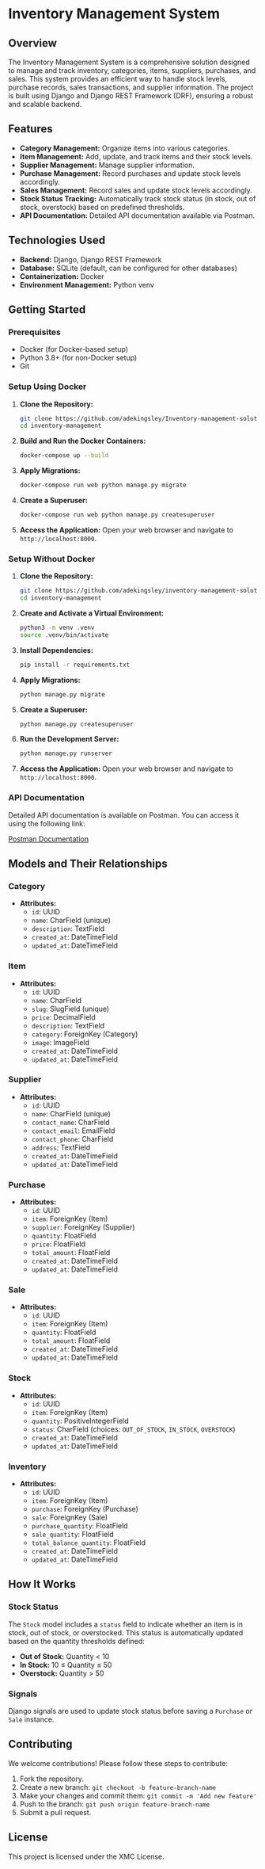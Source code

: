 ﻿# Inventory Management System

## Overview

The Inventory Management System is a comprehensive solution designed to manage and track inventory, categories, items, suppliers, purchases, and sales. This system provides an efficient way to handle stock levels, purchase records, sales transactions, and supplier information. The project is built using Django and Django REST Framework (DRF), ensuring a robust and scalable backend.

## Features

- **Category Management:** Organize items into various categories.
- **Item Management:** Add, update, and track items and their stock levels.
- **Supplier Management:** Manage supplier information.
- **Purchase Management:** Record purchases and update stock levels accordingly.
- **Sales Management:** Record sales and update stock levels accordingly.
- **Stock Status Tracking:** Automatically track stock status (in stock, out of stock, overstock) based on predefined thresholds.
- **API Documentation:** Detailed API documentation available via Postman.

## Technologies Used

- **Backend:** Django, Django REST Framework
- **Database:** SQLite (default, can be configured for other databases)
- **Containerization:** Docker
- **Environment Management:** Python venv

## Getting Started

### Prerequisites

- Docker (for Docker-based setup)
- Python 3.8+ (for non-Docker setup)
- Git

### Setup Using Docker

1. **Clone the Repository:**

   ```sh
   git clone https://github.com/adekingsley/Inventory-management-solution.git
   cd inventory-management
   ```

2. **Build and Run the Docker Containers:**

   ```sh
   docker-compose up --build
   ```

3. **Apply Migrations:**

   ```sh
   docker-compose run web python manage.py migrate
   ```

4. **Create a Superuser:**

   ```sh
   docker-compose run web python manage.py createsuperuser
   ```

5. **Access the Application:**
   Open your web browser and navigate to `http://localhost:8000`.

### Setup Without Docker

1. **Clone the Repository:**

   ```sh
   git clone https://github.com/adekingsley/inventory-management-solution.git
   cd inventory-management
   ```

2. **Create and Activate a Virtual Environment:**

   ```sh
   python3 -m venv .venv
   source .venv/bin/activate
   ```

3. **Install Dependencies:**

   ```sh
   pip install -r requirements.txt
   ```

4. **Apply Migrations:**

   ```sh
   python manage.py migrate
   ```

5. **Create a Superuser:**

   ```sh
   python manage.py createsuperuser
   ```

6. **Run the Development Server:**

   ```sh
   python manage.py runserver
   ```

7. **Access the Application:**
   Open your web browser and navigate to `http://localhost:8000`.

### API Documentation

Detailed API documentation is available on Postman. You can access it using the following link:

[Postman Documentation](https://www.postman.com/xmcideas/workspace/inventory-management/documentation/33017052-eb76d1b7-062d-4c87-a058-433fae606397)

## Models and Their Relationships

### Category

- **Attributes:**
  - `id`: UUID
  - `name`: CharField (unique)
  - `description`: TextField
  - `created_at`: DateTimeField
  - `updated_at`: DateTimeField

### Item

- **Attributes:**
  - `id`: UUID
  - `name`: CharField
  - `slug`: SlugField (unique)
  - `price`: DecimalField
  - `description`: TextField
  - `category`: ForeignKey (Category)
  - `image`: ImageField
  - `created_at`: DateTimeField
  - `updated_at`: DateTimeField

### Supplier

- **Attributes:**
  - `id`: UUID
  - `name`: CharField (unique)
  - `contact_name`: CharField
  - `contact_email`: EmailField
  - `contact_phone`: CharField
  - `address`: TextField
  - `created_at`: DateTimeField
  - `updated_at`: DateTimeField

### Purchase

- **Attributes:**
  - `id`: UUID
  - `item`: ForeignKey (Item)
  - `supplier`: ForeignKey (Supplier)
  - `quantity`: FloatField
  - `price`: FloatField
  - `total_amount`: FloatField
  - `created_at`: DateTimeField
  - `updated_at`: DateTimeField

### Sale

- **Attributes:**
  - `id`: UUID
  - `item`: ForeignKey (Item)
  - `quantity`: FloatField
  - `total_amount`: FloatField
  - `created_at`: DateTimeField
  - `updated_at`: DateTimeField

### Stock

- **Attributes:**
  - `id`: UUID
  - `item`: ForeignKey (Item)
  - `quantity`: PositiveIntegerField
  - `status`: CharField (choices: `OUT_OF_STOCK`, `IN_STOCK`, `OVERSTOCK`)
  - `created_at`: DateTimeField
  - `updated_at`: DateTimeField

### Inventory

- **Attributes:**
  - `id`: UUID
  - `item`: ForeignKey (Item)
  - `purchase`: ForeignKey (Purchase)
  - `sale`: ForeignKey (Sale)
  - `purchase_quantity`: FloatField
  - `sale_quantity`: FloatField
  - `total_balance_quantity`: FloatField
  - `created_at`: DateTimeField
  - `updated_at`: DateTimeField

## How It Works

### Stock Status

The `Stock` model includes a `status` field to indicate whether an item is in stock, out of stock, or overstocked. This status is automatically updated based on the quantity thresholds defined:

- **Out of Stock:** Quantity < 10
- **In Stock:** 10 ≤ Quantity ≤ 50
- **Overstock:** Quantity > 50

### Signals

Django signals are used to update stock status before saving a `Purchase` or `Sale` instance.

## Contributing

We welcome contributions! Please follow these steps to contribute:

1. Fork the repository.
2. Create a new branch: `git checkout -b feature-branch-name`
3. Make your changes and commit them: `git commit -m 'Add new feature'`
4. Push to the branch: `git push origin feature-branch-name`
5. Submit a pull request.

## License

This project is licensed under the XMC License.
